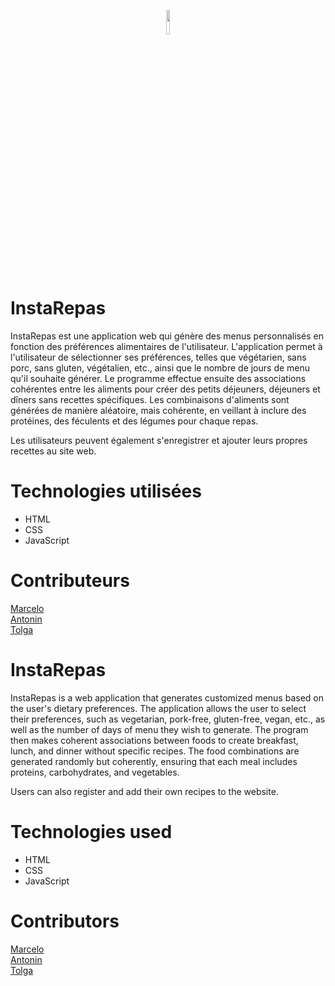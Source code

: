 <p align="center">
<img src="https://myoctocat.com/assets/images/base-octocat.svg" width=10% height=10% >
<p><br/>

# InstaRepas

InstaRepas est une application web qui génère des menus personnalisés en fonction des préférences alimentaires de l'utilisateur. L'application permet à l'utilisateur de sélectionner ses préférences, telles que végétarien, sans porc, sans gluten, végétalien, etc., ainsi que le nombre de jours de menu qu'il souhaite générer. Le programme effectue ensuite des associations cohérentes entre les aliments pour créer des petits déjeuners, déjeuners et dîners sans recettes spécifiques. Les combinaisons d'aliments sont générées de manière aléatoire, mais cohérente, en veillant à inclure des protéines, des féculents et des légumes pour chaque repas.

Les utilisateurs peuvent également s'enregistrer et ajouter leurs propres recettes au site web.

# Technologies utilisées

- HTML
- CSS
- JavaScript

# Contributeurs

[Marcelo](lien)<br/>
[Antonin](https://github.com/antodvm)<br/>
[Tolga](https://github.com/tonytolgadev)<br/>

# InstaRepas

InstaRepas is a web application that generates customized menus based on the user's dietary preferences. The application allows the user to select their preferences, such as vegetarian, pork-free, gluten-free, vegan, etc., as well as the number of days of menu they wish to generate. The program then makes coherent associations between foods to create breakfast, lunch, and dinner without specific recipes. The food combinations are generated randomly but coherently, ensuring that each meal includes proteins, carbohydrates, and vegetables.

Users can also register and add their own recipes to the website.

# Technologies used

- HTML
- CSS
- JavaScript

# Contributors

[Marcelo](lien)<br/>
[Antonin](https://github.com/antodvm)<br/>
[Tolga](https://github.com/tonytolgadev)<br/>
